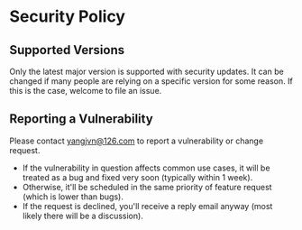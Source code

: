 # Security Policy

## Supported Versions

Only the latest major version is supported with security updates. It can be changed if many people are relying on a specific version for some reason. If this is the case, welcome to file an issue.

## Reporting a Vulnerability

Please contact yangjvn@126.com to report a vulnerability or change request.

- If the vulnerability in question affects common use cases, it will be treated as a bug and fixed very soon (typically within 1 week).
- Otherwise, it'll be scheduled in the same priority of feature request (which is lower than bugs).
- If the request is declined, you'll receive a reply email anyway (most likely there will be a discussion).
